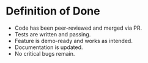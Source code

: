 # Definition of Done
- Code has been peer-reviewed and merged via PR.
- Tests are written and passing.
- Feature is demo-ready and works as intended.
- Documentation is updated.
- No critical bugs remain.